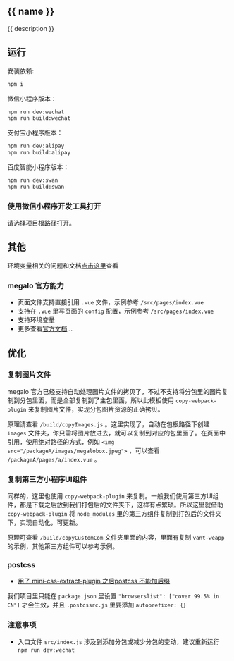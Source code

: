 ## {{ name }}

{{ description }}

## 运行

安装依赖:

```bash
npm i
```

微信小程序版本：

```bash
npm run dev:wechat
npm run build:wechat
```

支付宝小程序版本：

```bash
npm run dev:alipay
npm run build:alipay
```

百度智能小程序版本：

```bash
npm run dev:swan
npm run build:swan
```

### 使用微信小程序开发工具打开

请选择项目根路径打开。

## 其他
环境变量相关的问题和文档[点击这里](https://github.com/megalojs/megalo-env-plugin)查看


### megalo 官方能力

- 页面文件支持直接引用 `.vue` 文件，示例参考 `/src/pages/index.vue`
- 支持在 `.vue` 里写页面的 `config` 配置，示例参考 `/src/pages/index.vue`
- 支持环境变量
- 更多查看[官方文档](https://megalojs.org/)...

## 优化

### 复制图片文件

megalo 官方已经支持自动处理图片文件的拷贝了，不过不支持将分包里的图片复制到分包里面，而是全部复制到了主包里面，所以此模板使用 `copy-webpack-plugin` 来复制图片文件，实现分包图片资源的正确拷贝。

原理请查看 `/build/copyImages.js` 。这里实现了，自动在包根路径下创建 `images` 文件夹，你只需将图片放进去，就可以复制到对应的包里面了。在页面中引用，使用绝对路径的方式，例如 `<img src="/packageA/images/megalobox.jpeg">` ，可以查看 `/packageA/pages/a/index.vue` 。

### 复制第三方小程序UI组件

同样的，这里也使用 `copy-webpack-plugin` 来复制。一般我们使用第三方UI组件，都是下载之后放到我们打包后的文件夹下，这样有点繁琐。所以这里就借助 `copy-webpack-plugin` 将 `node_modules` 里的第三方组件复制到打包后的文件夹下，实现自动化，可更新。

原理可查看 `/build/copyCustomCom` 文件夹里面的内容，里面有复制 `vant-weapp` 的示例，其他第三方组件可以参考示例。

### postcss

- [用了 mini-css-extract-plugin 之后postcss 不能加后缀](https://segmentfault.com/q/1010000015101917?sort=created)

我们项目里只能在 `package.json` 里设置 `"browserslist": ["cover 99.5% in CN"]` 才会生效，并且 `.postcssrc.js` 里要添加 `autoprefixer: {}`

### 注意事项

- 入口文件 `src/index.js` 涉及到添加分包或减少分包的变动，建议重新运行 `npm run dev:wechat`